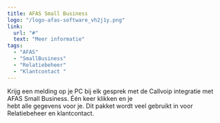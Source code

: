```yaml
---
title: AFAS Small Business
logo: "/logo-afas-software_vh2j1y.png"
link:
  url: "#"
  text: "Meer informatie"
tags:
  - "AFAS"
  - "SmallBusiness"
  - "Relatiebeheer"
  - "Klantcontact "
---
```

Krijg een melding op je PC bij elk gesprek met de Callvoip integratie met AFAS Small Business. Één keer klikken en je<br>
hebt alle gegevens voor je. Dit pakket wordt veel gebruikt in voor Relatiebeheer en klantcontact.
